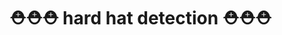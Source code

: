# :rescue_worker_helmet::rescue_worker_helmet::rescue_worker_helmet: hard hat detection :rescue_worker_helmet::rescue_worker_helmet::rescue_worker_helmet:
